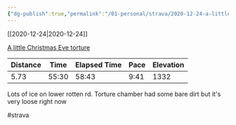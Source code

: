 ```yaml
---
{"dg-publish":true,"permalink":"/01-personal/strava/2020-12-24-a-little-christmas-eve-torture/"}
---
```



[[2020-12-24\|2020-12-24]]

[A little Christmas Eve torture](https://www.strava.com/activities/4513421420)

| Distance | Time  | Elapsed Time | Pace | Elevation |
| -------- | ----- | ------------ | ---- | --------- |
| 5.73     | 55:30 | 58:43        | 9:41 | 1332      |


Lots of ice on lower rotten rd. Torture chamber had some bare dirt but it's very loose right now

#strava
